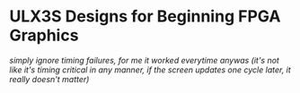 # ULX3S Designs for Beginning FPGA Graphics

_simply ignore timing failures, for me it worked everytime anywas (it's not like
it's timing critical in any manner, if the screen updates one cycle later, it
really doesn't matter)_
